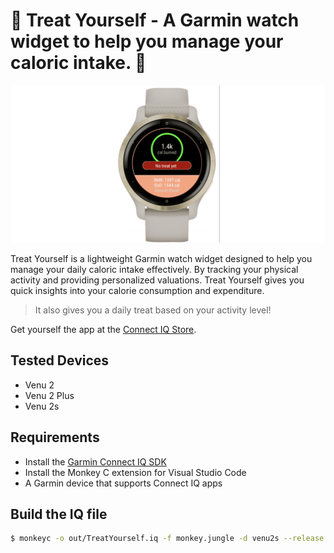 # 🍷 Treat Yourself - A Garmin watch widget to help you manage your caloric intake. 🍷

![screenshot](res/banner.png)

Treat Yourself is a lightweight Garmin watch widget designed to help you manage your daily caloric intake effectively.
By tracking your physical activity and providing personalized valuations. Treat Yourself gives you quick insights into your calorie consumption and expenditure.

> It also gives you a daily treat based on your activity level!

Get yourself the app at the [Connect IQ Store](https://apps.garmin.com/apps/31d07127-3b03-4ff4-bea9-15d297efeacf).

## Tested Devices

- Venu 2
- Venu 2 Plus
- Venu 2s

## Requirements

- Install the [Garmin Connect IQ SDK](https://developer.garmin.com/connect-iq/overview/)
- Install the Monkey C extension for Visual Studio Code
- A Garmin device that supports Connect IQ apps

## Build the IQ file

```sh
$ monkeyc -o out/TreatYourself.iq -f monkey.jungle -d venu2s --release -y /Users/$USER/Documents/developer_key -e
```
